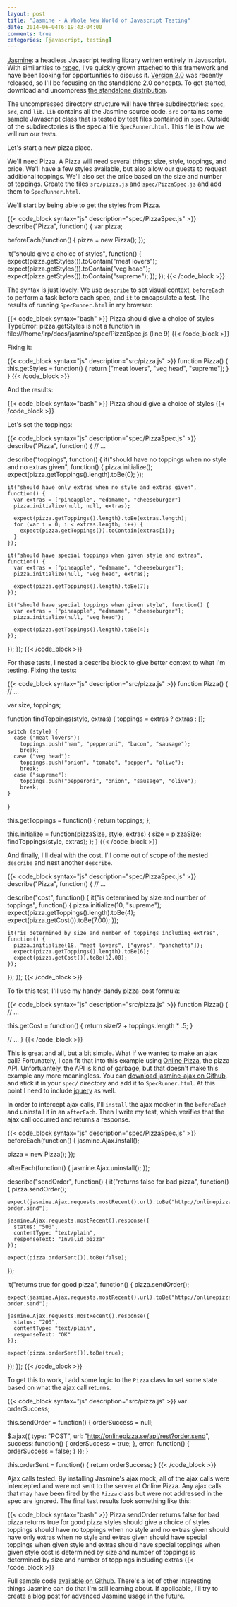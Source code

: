 ```yaml
---
layout: post
title: "Jasmine - A Whole New World of Javascript Testing"
date: 2014-06-04T6:19:43-04:00
comments: true
categories: [javascript, testing]
---
```


[Jasmine](https://jasmine.github.io/): a headless Javascript testing library written entirely in Javascript. With similarities to [rspec](http://rspec.info), I've quickly grown attached to this framework and have been looking for opportunities to discuss it. [Version 2.0](https://jasmine.github.io/2.0/introduction.html) was recently released, so I'll be focusing on the standalone 2.0 concepts. To get started, download and uncompress [the standalone distribution](https://github.com/pivotal/jasmine/tree/master/dist).

The uncompressed directory structure will have three subdirectories: `spec`, `src`, and `lib`. `lib` contains all the Jasmine source code. `src` contains some sample Javascript class that is tested by test files contained in `spec`. Outside of the subdirectories is the special file `SpecRunner.html`. This file is how we will run our tests.

Let's start a new pizza place.

We'll need Pizza. A Pizza will need several things: size, style, toppings, and price. We'll have a few styles available, but also allow our guests to request additional toppings. We'll also set the price based on the size and number of toppings. Create the files `src/pizza.js` and `spec/PizzaSpec.js` and add them to `SpecRunner.html`.

We'll start by being able to get the styles from Pizza.

{{< code_block syntax="js" description="spec/PizzaSpec.js" >}}
describe("Pizza", function() {
  var pizza;

  beforeEach(function() {
    pizza = new Pizza();
  });

  it("should give a choice of styles", function() {
    expect(pizza.getStyles()).toContain("meat lovers");
    expect(pizza.getStyles()).toContain("veg head");
    expect(pizza.getStyles()).toContain("supreme");
  });
});
{{< /code_block >}}

The syntax is just lovely: We use `describe` to set visual context, `beforeEach` to perform a task before each spec, and `it` to encapsulate a test. The results of running `SpecRunner.html` in my browser:

{{< code_block syntax="bash" >}}
Pizza should give a choice of styles
  TypeError: pizza.getStyles is not a function in file:///home/lrp/docs/jasmine/spec/PizzaSpec.js (line 9)
{{< /code_block >}}

Fixing it:

{{< code_block syntax="js" description="src/pizza.js" >}}
function Pizza() {
  this.getStyles = function() {
    return ["meat lovers", "veg head", "supreme"];
  }
}
{{< /code_block >}}

And the results:

{{< code_block syntax="bash" >}}
Pizza
    should give a choice of styles
{{< /code_block >}}

Let's set the toppings:

{{< code_block syntax="js" description="spec/PizzaSpec.js" >}}
describe("Pizza", function() {
  // ...

  describe("toppings", function() {
    it("should have no toppings when no style and no extras given", function() {
      pizza.initialize();
      expect(pizza.getToppings().length).toBe(0);
    });

    it("should have only extras when no style and extras given", function() {
      var extras = ["pineapple", "edamame", "cheeseburger"]
      pizza.initialize(null, null, extras);
      
      expect(pizza.getToppings().length).toBe(extras.length);
      for (var i = 0; i < extras.length; i++) {
        expect(pizza.getToppings()).toContain(extras[i]);
      }
    });

    it("should have special toppings when given style and extras", function() {
      var extras = ["pineapple", "edamame", "cheeseburger"];
      pizza.initialize(null, "veg head", extras);
      
      expect(pizza.getToppings().length).toBe(7);
    });

    it("should have special toppings when given style", function() {
      var extras = ["pineapple", "edamame", "cheeseburger"];
      pizza.initialize(null, "veg head");
      
      expect(pizza.getToppings().length).toBe(4);
    });
  });
});
{{< /code_block >}}

For these tests, I nested a describe block to give better context to what I'm testing. Fixing the tests:

{{< code_block syntax="js" description="src/pizza.js" >}}
function Pizza() {
  // ...

  var size, toppings;

  function findToppings(style, extras) {
    toppings = extras ? extras : [];

    switch (style) {
      case ("meat lovers"):
        toppings.push("ham", "pepperoni", "bacon", "sausage");
        break;
      case ("veg head"):
        toppings.push("onion", "tomato", "pepper", "olive");
        break;
      case ("supreme"):
        toppings.push("pepperoni", "onion", "sausage", "olive");
        break;
    }
  }

  this.getToppings = function() {
    return toppings;
  };

  this.initialize = function(pizzaSize, style, extras) {
    size = pizzaSize;
    findToppings(style, extras);
  };
}
{{< /code_block >}}

And finally, I'll deal with the cost. I'll come out of scope of the nested `describe` and nest another `describe`.

{{< code_block syntax="js" description="spec/PizzaSpec.js" >}}
describe("Pizza", function() {
  // ...

  describe("cost", function() {
    it("is determined by size and number of toppings", function() {
      pizza.initialize(10, "supreme");
      expect(pizza.getToppings().length).toBe(4);
      expect(pizza.getCost()).toBe(7.00);
    });

    it("is determined by size and number of toppings including extras", function() {
      pizza.initialize(18, "meat lovers", ["gyros", "panchetta"]);
      expect(pizza.getToppings().length).toBe(6);
      expect(pizza.getCost()).toBe(12.00);
    });
  });
});
{{< /code_block >}}

To fix this test, I'll use my handy-dandy pizza-cost formula:

{{< code_block syntax="js" description="src/pizza.js" >}}
function Pizza() {
 // ...

  this.getCost = function() {
    return size/2 + toppings.length * .5;
  }

  // ...
}
{{< /code_block >}}

This is great and all, but a bit simple. What if we wanted to make an ajax call? Fortunately, I can fit that into this example using [Online Pizza](http://onlinepizza.se/api/), the pizza API. Unfortuantely, the API is kind of garbage, but that doesn't make this example any more meaningless. You can [download jasmine-ajax on Github](https://github.com/pivotal/jasmine-ajax/raw/master/lib/mock-ajax.js), and stick it in your `spec/` directory and add it to `SpecRunner.html`. At this point I need to include [jquery]() as well.

In order to intercept ajax calls, I'll `install` the ajax mocker in the `beforeEach` and uninstall it in an `afterEach`. Then I write my test, which verifies that the ajax call occurred and returns a response.

{{< code_block syntax="js" description="spec/PizzaSpec.js" >}}
beforeEach(function() {
  jasmine.Ajax.install();

  pizza = new Pizza();
});

afterEach(function() {
  jasmine.Ajax.uninstall();
});

describe("sendOrder", function() {
  it("returns false for bad pizza", function() {
    pizza.sendOrder();

    expect(jasmine.Ajax.requests.mostRecent().url).toBe("http://onlinepizza.se/api/rest?order.send");

    jasmine.Ajax.requests.mostRecent().response({
      status: "500",
      contentType: "text/plain",
      responseText: "Invalid pizza"
    });

    expect(pizza.orderSent()).toBe(false);
  });

  it("returns true for good pizza", function() {
    pizza.sendOrder();

    expect(jasmine.Ajax.requests.mostRecent().url).toBe("http://onlinepizza.se/api/rest?order.send");

    jasmine.Ajax.requests.mostRecent().response({
      status: "200",
      contentType: "text/plain",
      responseText: "OK"
    });

    expect(pizza.orderSent()).toBe(true);
  });
});
{{< /code_block >}}

To get this to work, I add some logic to the `Pizza` class to set some state based on what the ajax call returns.

{{< code_block syntax="js" description="src/pizza.js" >}}
var orderSuccess;

this.sendOrder = function() {
  orderSuccess = null;

  $.ajax({
    type: "POST",
    url: "http://onlinepizza.se/api/rest?order.send",
    success: function() {
      orderSuccess = true;
    },
    error: function() {
      orderSuccess = false;
    }
  });
}

this.orderSent = function() {
  return orderSuccess;
}
{{< /code_block >}}

Ajax calls tested. By installing Jasmine's ajax mock, all of the ajax calls were intercepted and were not sent to the server at Online Pizza. Any ajax calls that may have been fired by the `Pizza` class but were not addressed in the spec are ignored. The final test results look something like this:

{{< code_block syntax="bash" >}}
Pizza
    sendOrder
        returns false for bad pizza
        returns true for good pizza
    styles
        should give a choice of styles
    toppings
        should have no toppings when no style and no extras given
        should have only extras when no style and extras given
        should have special toppings when given style and extras
        should have special toppings when given style
    cost
        is determined by size and number of toppings
        is determined by size and number of toppings including extras
{{< /code_block >}}

Full sample code [available on Github](https://github.com/larryprice/jasmine-pizza). There's a lot of other interesting things Jasmine can do that I'm still learning about. If applicable, I'll try to create a blog post for advanced Jasmine usage in the future.
